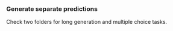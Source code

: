 
### Generate separate predictions

Check two folders for long generation and multiple choice tasks. 


